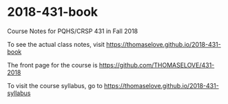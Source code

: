# 2018-431-book

Course Notes for PQHS/CRSP 431 in Fall 2018

To see the actual class notes, visit https://thomaselove.github.io/2018-431-book

The front page for the course is https://github.com/THOMASELOVE/431-2018

To visit the course syllabus, go to https://thomaselove.github.io/2018-431-syllabus

